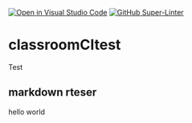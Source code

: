 [![Open in Visual Studio Code](https://classroom.github.com/assets/open-in-vscode-f059dc9a6f8d3a56e377f745f24479a46679e63a5d9fe6f495e02850cd0d8118.svg)](https://classroom.github.com/online_ide?assignment_repo_id=5413630&assignment_repo_type=AssignmentRepo)
[![GitHub Super-Linter](https://github.com/ubsuny/test-laserlab/workflows/Lint%20Code%20Base/badge.svg)](https://github.com/marketplace/actions/super-linter)
# classroomCItest
Test

## markdown rteser

hello world
